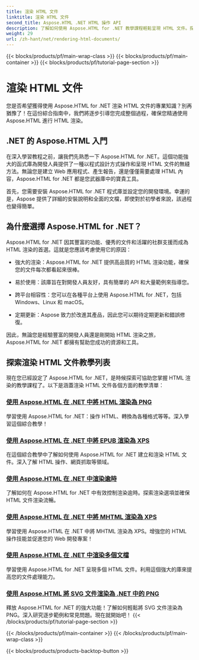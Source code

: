 ```yaml
---
title: 渲染 HTML 文件
linktitle: 渲染 HTML 文件
second_title: Aspose.HTML .NET HTML 操作 API
description: 了解如何使用 Aspose.HTML for .NET 教學課程輕鬆呈現 HTML 文件。探索掌握 HTML 渲染的全面教學清單。
weight: 29
url: /zh-hant/net/rendering-html-documents/
---
```


{{< blocks/products/pf/main-wrap-class >}}
{{< blocks/products/pf/main-container >}}
{{< blocks/products/pf/tutorial-page-section >}}

# 渲染 HTML 文件


您是否希望獲得使用 Aspose.HTML for .NET 渲染 HTML 文件的專業知識？別再猶豫了！在這份綜合指南中，我們將逐步引導您完成整個過程，確保您精通使用 Aspose.HTML 進行 HTML 渲染。

## .NET 的 Aspose.HTML 入門

在深入學習教程之前，讓我們先熟悉一下 Aspose.HTML for .NET。這個功能強大的函式庫為開發人員提供了一種以程式設計方式操作和呈現 HTML 文件的無縫方法。無論您是建立 Web 應用程式、產生報告，還是僅僅需要處理 HTML 內容，Aspose.HTML for .NET 都是您武器庫中的寶貴工具。

首先，您需要安裝 Aspose.HTML for .NET 程式庫並設定您的開發環境。幸運的是，Aspose 提供了詳細的安裝說明和全面的文檔，即使對於初學者來說，該過程也變得簡單。

## 為什麼選擇 Aspose.HTML for .NET？

Aspose.HTML for .NET 因其豐富的功能、優秀的文件和活躍的社群支援而成為 HTML 渲染的首選。這就是您應該考慮使用它的原因：

- 強大的渲染：Aspose.HTML for .NET 提供高品質的 HTML 渲染功能，確保您的文件每次都看起來很棒。

- 易於使用：該庫旨在對開發人員友好，具有簡單的 API 和大量範例來指導您。

- 跨平台相容性：您可以在各種平台上使用 Aspose.HTML for .NET，包括 Windows、Linux 和 macOS。

- 定期更新：Aspose 致力於改進其產品，因此您可以期待定期更新和錯誤修復。

因此，無論您是經驗豐富的開發人員還是剛開始 HTML 渲染之旅，Aspose.HTML for .NET 都擁有幫助您成功的資源和工具。

## 探索渲染 HTML 文件教學列表

現在您已經設定了 Aspose.HTML for .NET，是時候探索可協助您掌握 HTML 渲染的教學課程了。以下是涵蓋渲染 HTML 文件各個方面的教學清單：

### [使用 Aspose.HTML 在 .NET 中將 HTML 渲染為 PNG](./render-html-as-png/)
學習使用 Aspose.HTML for .NET：操作 HTML、轉換為各種格式等等。深入學習這個綜合教學！
### [使用 Aspose.HTML 在 .NET 中將 EPUB 渲染為 XPS](./render-epub-as-xps/)
在這個綜合教學中了解如何使用 Aspose.HTML for .NET 建立和渲染 HTML 文件。深入了解 HTML 操作、網頁抓取等領域。
### [使用 Aspose.HTML 在 .NET 中渲染逾時](./rendering-timeout/)
了解如何在 Aspose.HTML for .NET 中有效控制渲染逾時。探索渲染選項並確保 HTML 文件渲染流暢。
### [使用 Aspose.HTML 在 .NET 中將 MHTML 渲染為 XPS](./render-mhtml-as-xps/)
 學習使用 Aspose.HTML 在 .NET 中將 MHTML 渲染為 XPS。增強您的 HTML 操作技能並促進您的 Web 開發專案！
### [使用 Aspose.HTML 在 .NET 中渲染多個文檔](./render-multiple-documents/)
學習使用 Aspose.HTML for .NET 呈現多個 HTML 文件。利用這個強大的庫來提高您的文件處理能力。
### [使用 Aspose.HTML 將 SVG 文件渲染為 .NET 中的 PNG](./render-svg-doc-as-png/)
釋放 Aspose.HTML for .NET 的強大功能！了解如何輕鬆將 SVG 文件渲染為 PNG。深入研究逐步範例和常見問題。現在就開始吧！
{{< /blocks/products/pf/tutorial-page-section >}}

{{< /blocks/products/pf/main-container >}}
{{< /blocks/products/pf/main-wrap-class >}}

{{< blocks/products/products-backtop-button >}}
